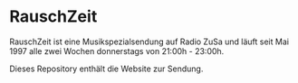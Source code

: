 # RauschZeit

RauschZeit ist eine Musikspezialsendung auf Radio ZuSa und läuft seit Mai 1997 alle zwei Wochen donnerstags von 21:00h - 23:00h.

Dieses Repository enthält die Website zur Sendung.
